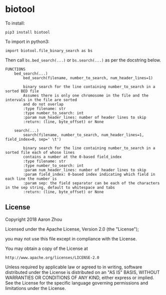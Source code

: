 # biotool

To install: 

`pip3 install biotool`


To import in python3: 

`import biotool.file_binary_search as bs`


Then call `bs.bed_search(...)` or `bs.search(...)` as per the docstring below.

```
FUNCTIONS
    bed_search(...)
        bed_search(filename, number_to_search, num_header_lines=1)
        
        binary search for the line containing number_to_search in a sorted BED file
        Assumes there is only one chromosome in the file and the intervals in the file are sorted 
        and do not overlap
        :type filename: str
        :type number_to_search: int
        :param num_header_lines: number of header lines to skip
        :return: (line, byte_offset) or None
    
    search(...)
        search(filename, number_to_search, num_header_lines=1, field_index=0, sep=' \t')
        
        binary search for the line containing number_to_search in a sorted file each of whose lines 
        contains a number at the 0-based field_index
        :type filename: str
        :type number_to_search: int
        :param num_header_lines: number of header lines to skip
        :param field_index: 0-based index indicating which field in each line the number is
        :param sep: the field separator can be each of the characters in the sep string, default to whitespace and tabs
        :return: (line, byte_offset) or None
```


License
-------

Copyright 2018 Aaron Zhou

Licensed under the Apache License, Version 2.0 (the "License");

you may not use this file except in compliance with the License.

You may obtain a copy of the License at

    http://www.apache.org/licenses/LICENSE-2.0

Unless required by applicable law or agreed to in writing, software
distributed under the License is distributed on an "AS IS" BASIS,
WITHOUT WARRANTIES OR CONDITIONS OF ANY KIND, either express or implied.
See the License for the specific language governing permissions and
limitations under the License.
